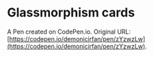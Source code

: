 # Glassmorphism cards

A Pen created on CodePen.io. Original URL: [https://codepen.io/demonicirfan/pen/zYzwzLw](https://codepen.io/demonicirfan/pen/zYzwzLw).


